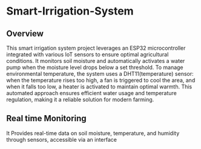 # Smart-Irrigation-System
## Overview 
This smart irrigation system project leverages an ESP32 microcontroller integrated with various IoT sensors to ensure optimal agricultural conditions. It monitors soil moisture and automatically activates a water pump when the moisture level drops below a set threshold. To manage environmental temperature, the system uses a DHT11(temperature) sensor: when the temperature rises too high, a fan is triggered to cool the area, and when it falls too low, a heater is activated to maintain optimal warmth. This automated approach ensures efficient water usage and temperature regulation, making it a reliable solution for modern farming.
## Real time Monitoring 
It Provides real-time data on soil moisture, temperature, and humidity through sensors, accessible via an interface

